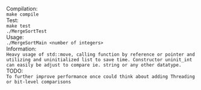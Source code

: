 Compilation: </br>
`make compile` </br>
Test: </br>
`make test` </br>
`./MergeSortTest` </br>
Usage: </br>
`./MergeSortMain <number of integers>` </br>
Information: </br>
`Heavy usage of std::move, calling function by reference or pointer and utilizing and uninitialized list to save time. Constructor uninit_int can easily be adjust to compare ie. string or any other datatype.` </br>
TODO: </br>
`To further improve performance once could think about adding Threading or bit-level comparisons` </br>
